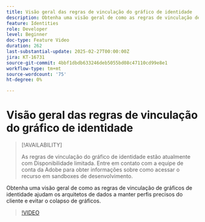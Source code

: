 ```yaml
---
title: Visão geral das regras de vinculação do gráfico de identidade
description: Obtenha uma visão geral de como as regras de vinculação de gráficos de identidade ajudam os arquitetos de dados a manter perfis precisos do cliente e evitar o colapso de gráficos.
feature: Identities
role: Developer
level: Beginner
doc-type: Feature Video
duration: 262
last-substantial-update: 2025-02-27T00:00:00Z
jira: KT-16731
source-git-commit: 4bbf1dbdb633246deb5055bd08c47110cd99e8e1
workflow-type: tm+mt
source-wordcount: '75'
ht-degree: 0%

---
```



# Visão geral das regras de vinculação do gráfico de identidade

>[!AVAILABILITY]
>
>As regras de vinculação do gráfico de identidade estão atualmente com Disponibilidade limitada. Entre em contato com a equipe de conta da Adobe para obter informações sobre como acessar o recurso em sandboxes de desenvolvimento.

Obtenha uma visão geral de como as regras de vinculação de gráficos de identidade ajudam os arquitetos de dados a manter perfis precisos do cliente e evitar o colapso de gráficos.

>[!VIDEO](https://video.tv.adobe.com/v/3448250/?learn=on&enablevpops)

